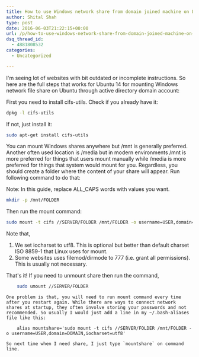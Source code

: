 ```yaml
---
title: How to use Windows network share from domain joined machine on Linux
author: Shital Shah
type: post
date: 2016-06-03T21:22:15+00:00
url: /p/how-to-use-windows-network-share-from-domain-joined-machine-on-linux/
dsq_thread_id:
  - 4881808532
categories:
  - Uncategorized

---
```

I'm seeing lot of websites with bit outdated or incomplete instructions. So here are the full steps that works for Ubuntu 14 for mounting Windows network file share on Ubuntu through active directory domain account:

First you need to install cifs-utils. Check if you already have it:

```bash
dpkg -l cifs-utils
```

If not, just install it:

```bash
sudo apt-get install cifs-utils
```

You can mount Windows shares anywhere but /mnt is generally preferred. Another often used location is /media but in modern environments /mnt is more preferred for things that users mount manually while /media is more preferred for things that system would mount for you. Regardless, you should create a folder where the content of your share will appear. Run following command to do that:

Note: In this guide, replace ALL_CAPS words with values you want.

```bash
mkdir -p /mnt/FOLDER
```

Then run the mount command:

```bash
sudo mount -t cifs //SERVER/FOLDER /mnt/FOLDER -o username=USER,domain=DOMAIN,iocharset=utf8
```

Note that,

  1. We set iocharset to utf8. This is optional but better than default charset ISO 8859-1 that Linux uses for mount.
  2. Some websites uses filemod/dirmode to 777 (i.e. grant all permissions). This is usually not necessary. </ol>
    That's it! If you need to unmount share then run the command,

```bash
    sudo umount //SERVER/FOLDER
```

    One problem is that, you will need to run mount command every time after you restart again. While there are ways to connect network shares at startup, they often involve storing your passwords and not recommended. So usually I would just add a line in my ~/.bash-aliases file like this:

```
    alias mountshare='sudo mount -t cifs //SERVER/FOLDER /mnt/FOLDER -o username=USER,domain=DOMAIN,iocharset=utf8'
```

    So next time when I need share, I just type `mountshare` on command line.